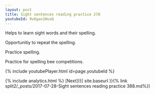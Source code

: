 ```yaml
---
layout: post
title: Sight sentences reading practice 278
youtubeId: 9v6gax1HuxQ
---
```

 
 
Helps to learn sight words and their spelling.

Opportunitiy to repeat the spelling. 

Practice spelling. 
 
Practice for spelling bee competitions. 
 
{% include youtubePlayer.html id=page.youtubeId %}
 
 
{% include analytics.html %} 
[Next]({{ site.baseurl }}{% link  split2/_posts/2017-07-28-Sight sentences reading practice 388.md%})
 
